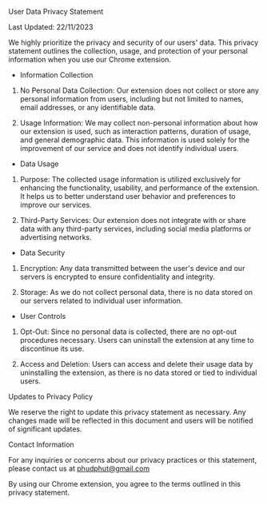 User Data Privacy Statement

Last Updated: 22/11/2023

We highly prioritize the privacy and security of our users' data. This privacy statement outlines the collection, usage, and protection of your personal information when you use our Chrome extension.

- Information Collection

1. No Personal Data Collection: Our extension does not collect or store any personal information from users, including but not limited to names, email addresses, or any identifiable data.

2. Usage Information: We may collect non-personal information about how our extension is used, such as interaction patterns, duration of usage, and general demographic data. This information is used solely for the improvement of our service and does not identify individual users.

- Data Usage

1. Purpose: The collected usage information is utilized exclusively for enhancing the functionality, usability, and performance of the extension. It helps us to better understand user behavior and preferences to improve our services.

2. Third-Party Services: Our extension does not integrate with or share data with any third-party services, including social media platforms or advertising networks.

- Data Security

1. Encryption: Any data transmitted between the user's device and our servers is encrypted to ensure confidentiality and integrity.

2. Storage: As we do not collect personal data, there is no data stored on our servers related to individual user information.

- User Controls

1. Opt-Out: Since no personal data is collected, there are no opt-out procedures necessary. Users can uninstall the extension at any time to discontinue its use.

2. Access and Deletion: Users can access and delete their usage data by uninstalling the extension, as there is no data stored or tied to individual users.

Updates to Privacy Policy

We reserve the right to update this privacy statement as necessary. Any changes made will be reflected in this document and users will be notified of significant updates.

Contact Information

For any inquiries or concerns about our privacy practices or this statement, please contact us at phudphut@gmail.com

By using our Chrome extension, you agree to the terms outlined in this privacy statement.